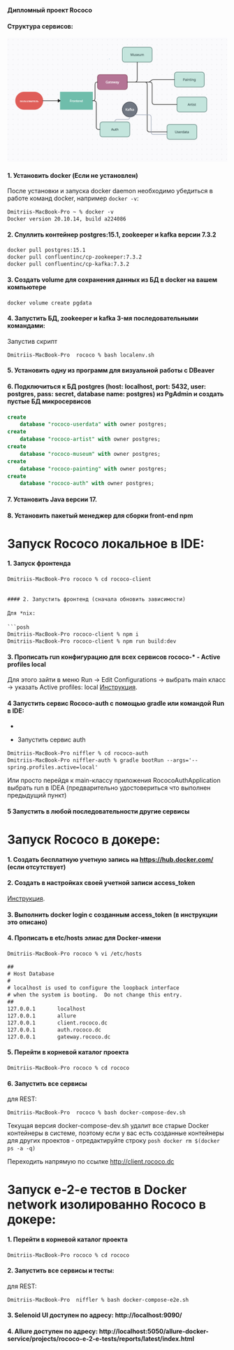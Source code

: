 
**Дипломный проект Rococo**
#### Cтруктура сервисов:
<img src="service.png" width="600">

#### 1. Установить docker (Если не установлен)

После установки и запуска docker daemon необходимо убедиться в работе команд docker, например `docker -v`:

```posh
Dmitriis-MacBook-Pro ~ % docker -v
Docker version 20.10.14, build a224086
```

#### 2. Спуллить контейнер postgres:15.1, zookeeper и kafka версии 7.3.2

```posh
docker pull postgres:15.1
docker pull confluentinc/cp-zookeeper:7.3.2
docker pull confluentinc/cp-kafka:7.3.2
```

#### 3. Создать volume для сохранения данных из БД в docker на вашем компьютере

```posh
docker volume create pgdata
```

#### 4. Запустить БД, zookeeper и kafka 3-мя последовательными командами:

Запустив скрипт

```posh
Dmitriis-MacBook-Pro  rococo % bash localenv.sh
```

#### 5. Установить одну из программ для визуальной работы с DBeaver

#### 6. Подключиться к БД postgres (host: localhost, port: 5432, user: postgres, pass: secret, database name: postgres) из PgAdmin и создать пустые БД микросервисов

```sql
create
    database "rococo-userdata" with owner postgres;
create
    database "rococo-artist" with owner postgres;
create
    database "rococo-museum" with owner postgres;
create
    database "rococo-painting" with owner postgres;
create
    database "rococo-auth" with owner postgres;
```

#### 7. Установить Java версии 17.

#### 8. Установить пакетый менеджер для сборки front-end npm

# Запуск Rococo локальное в IDE:

#### 1. Запуск фронтенда

```posh
Dmitriis-MacBook-Pro rococo % cd rococo-client
```
```

#### 2. Запустить фронтенд (сначала обновить зависимости)

Для *nix:

```posh
Dmitriis-MacBook-Pro rococo-client % npm i
Dmitriis-MacBook-Pro rococo-client % npm run build:dev
```

#### 3. Прописать run конфигурацию для всех сервисов rococo-* - Active profiles local

Для этого зайти в меню Run -> Edit Configurations -> выбрать main класс -> указать Active profiles: local
[Инструкция](https://stackoverflow.com/questions/39738901/how-do-i-activate-a-spring-boot-profile-when-running-from-intellij).

#### 4 Запустить сервис Rococo-auth c помощью gradle или командой Run в IDE:
- 

- Запустить сервис auth

```posh
Dmitriis-MacBook-Pro niffler % cd rococo-auth
Dmitriis-MacBook-Pro niffler-auth % gradle bootRun --args='--spring.profiles.active=local'
```

Или просто перейдя к main-классу приложения RococoAuthApplication выбрать run в IDEA (предварительно удостовериться что
выполнен предыдущий пункт)

#### 5  Запустить в любой последовательности другие сервисы

# Запуск Rococo в докере:

#### 1. Создать бесплатную учетную запись на https://hub.docker.com/ (если отсутствует)

#### 2. Создать в настройках своей учетной записи access_token

[Инструкция](https://docs.docker.com/docker-hub/access-tokens/).

#### 3. Выполнить docker login с созданным access_token (в инструкции это описано)

#### 4. Прописать в etc/hosts элиас для Docker-имени

```posh
Dmitriis-MacBook-Pro rococo % vi /etc/hosts
```

```posh
##
# Host Database
#
# localhost is used to configure the loopback interface
# when the system is booting.  Do not change this entry.
##
127.0.0.1       localhost
127.0.0.1       allure
127.0.0.1       client.rococo.dc
127.0.0.1       auth.rococo.dc
127.0.0.1       gateway.rococo.dc
```

#### 5. Перейти в корневой каталог проекта

```posh
Dmitriis-MacBook-Pro rococo % cd rococo
```

#### 6. Запустить все сервисы
для REST:

```posh
Dmitriis-MacBook-Pro  rococo % bash docker-compose-dev.sh
```

Текущая версия docker-compose-dev.sh удалит все старые Docker контейнеры в системе, поэтому если у вас есть созданные
контейнеры для других проектов - отредактируйте строку ```posh docker rm $(docker ps -a -q)```

Переходить напрямую по ссылке http://client.rococo.dc

# Запуск e-2-e тестов в Docker network изолированно Rococo в докере:

#### 1. Перейти в корневой каталог проекта

```posh
Dmitriis-MacBook-Pro rococo % cd rococo
```

#### 2. Запустить все сервисы и тесты:

для REST:

```posh
Dmitriis-MacBook-Pro  niffler % bash docker-compose-e2e.sh
```

#### 3. Selenoid UI доступен по адресу: http://localhost:9090/

#### 4. Allure доступен по адресу: http://localhost:5050/allure-docker-service/projects/rococo-e-2-e-tests/reports/latest/index.html
